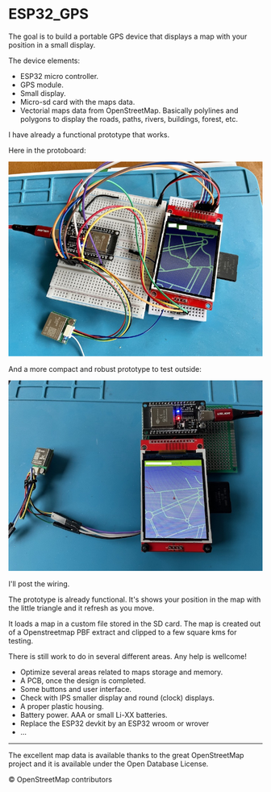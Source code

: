 # ESP32_GPS

The goal is to build a portable GPS device that displays a map with your position in a small display.

The device elements:

- ESP32 micro controller.
- GPS module.
- Small display.
- Micro-sd card with the maps data.
- Vectorial maps data from OpenStreetMap. Basically polylines and polygons to display the roads, paths, rivers, buildings, forest, etc.

I have already a functional prototype that works.

Here in the protoboard:

![GPS ESP32](/img/esp32_gps_a.jpg)

And a more compact and robust prototype to test outside:

![GPS ESP32](/img/esp32_gps_b.jpg)

I'll post the wiring.

The prototype is already functional. It's shows your position in the map with the little triangle and it refresh as you move. 

It loads a map in a custom file stored in the SD card. The map is created out of a Openstreetmap PBF extract and clipped to a few square kms for testing.

There is still work to do in several different areas.  Any help is wellcome!

- Optimize several areas related to maps storage and memory.
- A PCB, once the design is completed.
- Some buttons and user interface.
- Check with IPS smaller display and round (clock) displays.
- A proper plastic housing.
- Battery power. AAA or small Li-XX batteries.
- Replace the ESP32 devkit by an ESP32 wroom or wrover
- ...



---
The excellent map data is available thanks to the great OpenStreetMap project and it is available under the Open Database License.

© OpenStreetMap contributors


